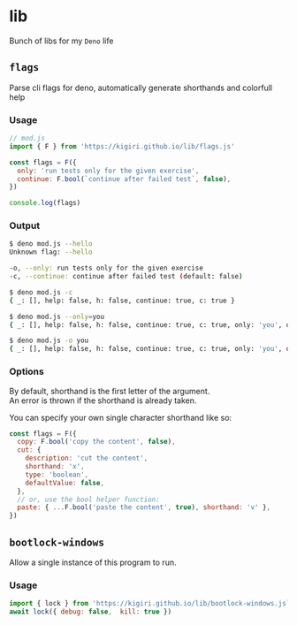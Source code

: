 # lib
Bunch of libs for my `Deno` life

## `flags`
Parse cli flags for deno, automatically generate shorthands and colorfull help

### Usage
```js
// mod.js
import { F } from 'https://kigiri.github.io/lib/flags.js'

const flags = F({
  only: 'run tests only for the given exercise',
  continue: F.bool(`continue after failed test`, false),
})

console.log(flags)
```

### Output
```bash
$ deno mod.js --hello
Unknown flag: --hello

-o, --only: run tests only for the given exercise
-c, --continue: continue after failed test (default: false)

$ deno mod.js -c
{ _: [], help: false, h: false, continue: true, c: true }

$ deno mod.js --only=you
{ _: [], help: false, h: false, continue: true, c: true, only: 'you', o: 'you' }

$ deno mod.js -o you
{ _: [], help: false, h: false, continue: true, c: true, only: 'you', o: 'you' }
```

### Options
By default, shorthand is the first letter of the argument.\
An error is thrown if the shorthand is already taken.

You can specify your own single character shorthand like so:
```js
const flags = F({
  copy: F.bool('copy the content', false),
  cut: {
    description: 'cut the content',
    shorthand: 'x',
    type: 'boolean',
    defaultValue: false,
  },
  // or, use the bool helper function:
  paste: { ...F.bool('paste the content', true), shorthand: 'v' },
})
```

## `bootlock-windows`
Allow a single instance of this program to run.

### Usage
```js
import { lock } from 'https://kigiri.github.io/lib/bootlock-windows.js`
await lock({ debug: false,  kill: true })
```

